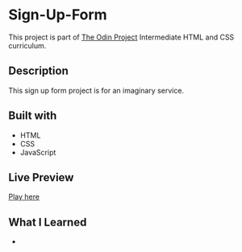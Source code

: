# Sign-Up-Form

This project is part of [The Odin Project](theodinproject.com) Intermediate HTML and CSS curriculum.

## Description

This sign up form project is for an imaginary service.

## Built with

- HTML
- CSS
- JavaScript

## Live Preview

[Play here](https://thaqifazfar15.github.io/sign-up-form)

## What I Learned

-
